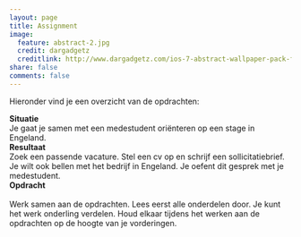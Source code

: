 ```yaml
---
layout: page
title: Assignment
image:
  feature: abstract-2.jpg
  credit: dargadgetz
  creditlink: http://www.dargadgetz.com/ios-7-abstract-wallpaper-pack-for-iphone-5-and-ipod-touch-retina/
share: false
comments: false
---
```

Hieronder vind je een overzicht van de opdrachten:

<b>Situatie</b>
<br>Je gaat je samen met een medestudent oriënteren op een stage in Engeland.
<br>
<b>Resultaat</b>
<br>Zoek een passende vacature. Stel een cv op en schrijf een sollicitatiebrief. Je wilt ook bellen met het bedrijf in Engeland. Je oefent dit gesprek met je medestudent.
<br>
<b>Opdracht</b>
<br>
<br>Werk samen aan de opdrachten. Lees eerst alle onderdelen door. Je kunt het werk onderling verdelen. Houd elkaar tijdens het werken aan de opdrachten op de hoogte van je vorderingen.
